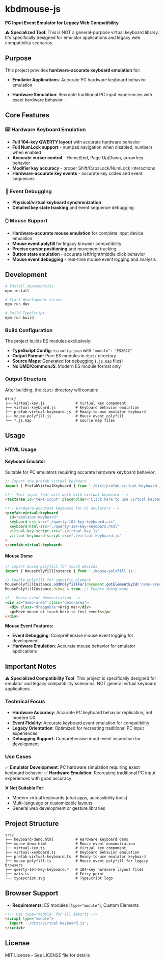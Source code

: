 # kbdmouse-js

**PC Input Event Emulator for Legacy Web Compatibility**

⚠️ **Specialized Tool**: This is NOT a general-purpose virtual keyboard library. It's specifically designed for emulator applications and legacy web compatibility scenarios.

## Purpose

This project provides **hardware-accurate keyboard emulation** for:

- **Emulator Applications**: Accurate PC hardware keyboard behavior emulation

- **Hardware Simulation**: Recreate traditional PC input experiences with exact hardware behavior

## Core Features

### ⌨️ Hardware Keyboard Emulation
- **Full 104-key QWERTY layout** with accurate hardware behavior
- **Full NumLock support** - numpad navigation when disabled, numbers when enabled
- **Accurate cursor control** - Home/End, Page Up/Down, arrow key behavior
- **Modifier key accuracy** - proper Shift/CapsLock/NumLock interactions
- **Hardware-accurate key events** - accurate key codes and event sequences



### 📝 Event Debugging
- **Physical/virtual keyboard synchronization** 
- **Detailed key state tracking** and event sequence debugging

### 🖱️ Mouse Support
- **Hardware-accurate mouse emulation** for complete input device emulation
- **Mouse event polyfill** for legacy browser compatibility
- **Precise cursor positioning** and movement tracking
- **Button state emulation** - accurate left/right/middle click behavior
- **Mouse event debugging** - real-time mouse event logging and analysis


## Development

```bash
# Install dependencies
npm install

# Start development server
npm run dev

# Build TypeScript
npm run build
```

### Build Configuration

The project builds ES modules exclusively:

- **TypeScript Config**: `tsconfig.json` with `"module": "ES2022"`
- **Output Format**: Pure ES modules in `dist/` directory
- **Source Maps**: Generated for debugging (`.js.map` files)
- **No UMD/CommonJS**: Modern ES module format only

### Output Structure

After building, the `dist/` directory will contain:
```
dist/
├── virtual-key.js              # Virtual key component
├── virtual-keyboard.js         # Keyboard behavior emulation
├── prefab-virtual-keyboard.js  # Ready-to-use emulator keyboard
├── mouse-polyfill.js           # Mouse event polyfill
└── *.js.map                    # Source map files
```

## Usage

### HTML Usage

#### Keyboard Emulator
Suitable for PC emulators requiring accurate hardware keyboard behavior:

```javascript
// Import the prefab virtual keyboard
import { PrefabVirtualKeyboard } from './dist/prefab-virtual-keyboard.js';
```

```html
<!-- Text input that will work with virtual keyboard -->
<textarea id="text-input" placeholder="Click here to use virtual keyboard"></textarea>

<!-- Hardware-accurate keyboard for PC emulators -->
<prefab-virtual-keyboard
  id="emulator-keyboard"
  keyboard-css-src="./qwerty-104-key-keyboard.css" 
  keyboard-html-src="./qwerty-104-key-keyboard.html"
  virtual-key-script-src="./virtual-key.js"
  virtual-keyboard-script-src="./virtual-keyboard.js"
>
</prefab-virtual-keyboard>
```

#### Mouse Demo
```javascript
// Import mouse polyfill for touch devices
import { MousePolyfillInstance } from './mouse-polyfill.js';

// Enable polyfill for specific element
MousePolyfillInstance.addPolyfillFor(document.getElementById('demo-area'));
MousePolyfillInstance.debug = true; // Enable debug mode
```

```html
<!-- Mouse event demonstration -->
<div id="demo-area" class="demo-area">
  <div class="draggable">Drag me!</div>
  <p>Move mouse or touch here to test events</p>
</div>
```

**Mouse Event Features:**
- **Event Debugging**: Comprehensive mouse event logging for development
- **Hardware Emulation**: Accurate mouse behavior for emulator applications



## Important Notes

⚠️ **Specialized Compatibility Tool**: This project is specifically designed for emulator and legacy compatibility scenarios, NOT general virtual keyboard applications.

### Technical Focus
- **Hardware Accuracy**: Accurate PC keyboard behavior replication, not modern UX
- **Event Fidelity**: Accurate keyboard event emulation for compatibility
- **Legacy Orientation**: Optimized for recreating traditional PC input experiences
- **Debugging Support**: Comprehensive input event inspection for development

### Use Cases
✅ **Emulator Development**: PC hardware simulation requiring exact keyboard behavior
✅ **Hardware Emulation**: Recreating traditional PC input experiences with good accuracy

❌ **Not Suitable For**:
- Modern virtual keyboards (chat apps, accessibility tools)
- Multi-language or customizable layouts
- General web development or gesture libraries

## Project Structure

```
src/
├── keyboard-demo.html          # Hardware keyboard demo
├── mouse-demo.html             # Mouse event demonstration
├── virtual-key.ts              # Virtual key component
├── virtual-keyboard.ts         # Keyboard behavior emulation
├── prefab-virtual-keyboard.ts  # Ready-to-use emulator keyboard
├── mouse-polyfill.ts           # Mouse event polyfill for legacy browsers
├── qwerty-104-key-keyboard.*   # 104-key hardware layout files
├── main.ts                     # Entry point
└── typescript.svg              # TypeScript logo
```

## Browser Support

- **Requirements**: ES modules (`type="module"`), Custom Elements

```html
<!-- Use type="module" for all imports -->
<script type="module">
  import './dist/virtual-keyboard.js';
</script>
```

## License

MIT License - See LICENSE file for details

